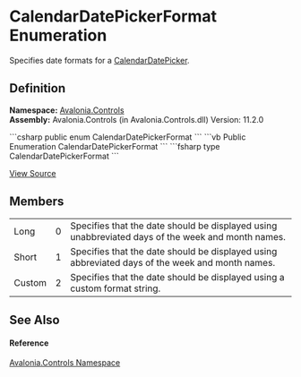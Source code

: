 # CalendarDatePickerFormat Enumeration


Specifies date formats for a <a href="T_Avalonia_Controls_CalendarDatePicker">CalendarDatePicker</a>.



## Definition
**Namespace:** <a href="N_Avalonia_Controls">Avalonia.Controls</a>  
**Assembly:** Avalonia.Controls (in Avalonia.Controls.dll) Version: 11.2.0

<Tabs groupId="api-code-preview">
<TabItem value="csharp" label="C#">
```csharp
public enum CalendarDatePickerFormat
```
</TabItem>
<TabItem value="vb" label="VB">
```vb
Public Enumeration CalendarDatePickerFormat
```
</TabItem>
<TabItem value="fsharp" label="F#">
```fsharp
type CalendarDatePickerFormat
```
</TabItem>
</Tabs>



<a href="https://github.com/AvaloniaUI/Avalonia/tree/master/src/Avalonia.Controls/CalendarDatePicker/CalendarDatePickerFormat.cs" title="View the source code">View Source</a>



## Members
<table>
<tr>
<td>Long</td>
<td>0</td>
<td>Specifies that the date should be displayed using unabbreviated days of the week and month names.</td>
</tr>
<tr>
<td>Short</td>
<td>1</td>
<td>Specifies that the date should be displayed using abbreviated days of the week and month names.</td>
</tr>
<tr>
<td>Custom</td>
<td>2</td>
<td>Specifies that the date should be displayed using a custom format string.</td>
</tr>
</table>

## See Also


#### Reference
<a href="N_Avalonia_Controls">Avalonia.Controls Namespace</a>  
